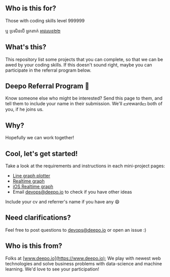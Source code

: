 ## Who is this for?
Those with coding skills level 999999

ឬ ប្រសិនបើ​ អ្នកពាក់ [អាវលេខ​​ ២២](https://youtu.be/ydJcCCSLZbo?t=20s)

## What's this?
This repository list some projects that you can complete, so that we can be awed by your coding skills.
If this doesn't sound right, maybe you can participate in the referral program below.

## Deepo Referral Program :two_men_holding_hands:
Know someone else who might be interested? Send this page to them, and tell them to include your name in their submission. We'll :dollar:reward:dollar: both of you, if he joins us.

## Why?
Hopefully we can work together!

## Cool, let's get started!
Take a look at the requirements and instructions in each mini-project pages:
  - [Line graph plotter](./graph.md)
  - [Realtime graph](./realtime_graph.md)
  - [iOS Realtime graph](./ios_realtime_graph.md)
  - Email devops@deepo.io to check if you have other ideas

Include your cv and referrer's name if you have any :smile:

## Need clarifications?
Feel free to post questions to devops@deepo.io or open an issue :)

## Who is this from?
Folks at [www.deepo.io](https://www.deepo.io);
We play with newest web technologies and solve business problems with data-science and machine learning. We'd love to see your participation!

